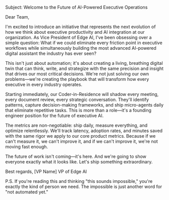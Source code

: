Subject: Welcome to the Future of AI-Powered Executive Operations

Dear Team,

I'm excited to introduce an initiative that represents the next evolution of how we think about executive productivity and AI integration at our organization. As Vice President of Edge AI, I've been obsessing over a simple question: What if we could eliminate every friction point in executive workflows while simultaneously building the most advanced AI-powered digital assistant the industry has ever seen?

This isn't just about automation; it's about creating a living, breathing digital twin that can think, write, and strategize with the same precision and insight that drives our most critical decisions. We're not just solving our own problems—we're creating the playbook that will transform how every executive in every industry operates.

Starting immediately, our Coder-in-Residence will shadow every meeting, every document review, every strategic conversation. They'll identify patterns, capture decision-making frameworks, and ship micro-agents daily that eliminate repetitive tasks. This is more than a role—it's a founding engineer position for the future of executive AI.

The metrics are non-negotiable: ship daily, measure everything, and optimize relentlessly. We'll track latency, adoption rates, and minutes saved with the same rigor we apply to our core product metrics. Because if we can't measure it, we can't improve it, and if we can't improve it, we're not moving fast enough.

The future of work isn't coming—it's here. And we're going to show everyone exactly what it looks like. Let's ship something extraordinary.

Best regards,
[VP Name]
VP of Edge AI

P.S. If you're reading this and thinking "this sounds impossible," you're exactly the kind of person we need. The impossible is just another word for "not automated yet."
